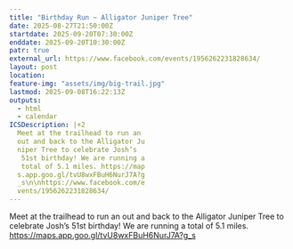 ```yaml
---
title: "Birthday Run ~ Alligator Juniper Tree"
date: 2025-08-27T21:50:00Z
startdate: 2025-09-20T07:30:00Z
enddate: 2025-09-20T10:30:00Z
patr: true
external_url: https://www.facebook.com/events/1956262231828634/
layout: post
location: 
feature-img: "assets/img/big-trail.jpg"
lastmod: 2025-09-08T16:22:13Z
outputs:
  - html
  - calendar
ICSDescription: |+2
  Meet at the trailhead to run an   out and back to the Alligator Ju  niper Tree to celebrate Josh’s   51st birthday! We are running a   total of 5.1 miles. https://map  s.app.goo.gl/tvU8wxFBuH6NurJ7A?g  _s\n\nhttps://www.facebook.com/e  vents/1956262231828634/
---
```


Meet at the trailhead to run an out and back to the Alligator Juniper Tree to celebrate Josh’s 51st birthday! We are running a total of 5.1 miles. [https://maps.app.goo.gl/tvU8wxFBuH6NurJ7A?g_s<br>
](https://maps.app.goo.gl/tvU8wxFBuH6NurJ7A?g_s<br>
)  <br>
  
